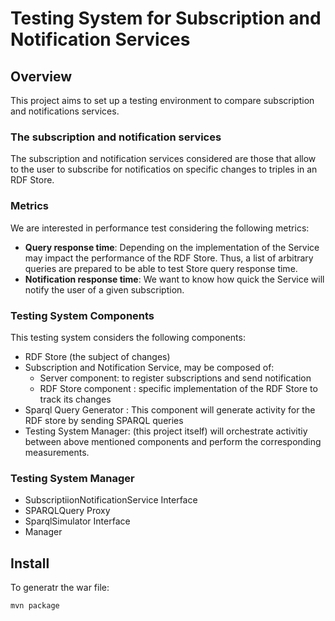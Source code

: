 # Testing System for Subscription and Notification Services

## Overview

This project aims to set up a testing environment to compare subscription and notifications services. 


### The subscription and notification services

The subscription and notification services considered are those that allow to the user to subscribe for notificatios on specific changes to triples in an RDF Store. 
  
### Metrics

We are interested in performance test considering the following metrics:

* **Query response time**: Depending on the implementation of the Service may impact the performance of the RDF Store. Thus, a list of arbitrary queries are prepared to be able to test Store query response time.
* **Notification response time**: We want to know how quick the Service will notify the user of a given subscription.


### Testing System Components

This testing system considers the following components:

* RDF Store (the subject of changes)
* Subscription and Notification Service, may be composed of:
  * Server component: to register subscriptions and send notification
  * RDF Store component : specific implementation of the RDF Store to track its changes
* Sparql Query Generator : This component will generate activity for the RDF store by sending SPARQL queries
* Testing System Manager: (this project itself) will orchestrate activitiy between above mentioned components and perform the corresponding measurements.

### Testing System Manager  

* SubscriptiionNotificationService Interface
* SPARQLQuery Proxy
* SparqlSimulator Interface
* Manager


## Install

To generatr the war file:

	mvn package



